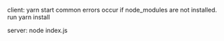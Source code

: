 client: yarn start
  common errors occur if node_modules are not installed. run yarn install

server: node index.js
